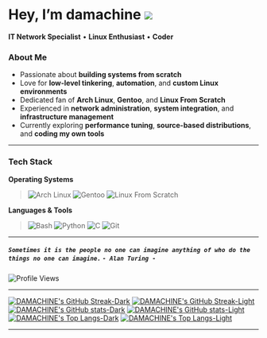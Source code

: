 <div align="left">

# Hey, I’m damachine <img src="https://emojis.slackmojis.com/emojis/images/1531849430/4246/blob-sunglasses.gif?1531849430" style="max-width:4%; display: inline-block;" data-target="animated-image.originalImage">

**IT Network Specialist** • **Linux Enthusiast** • **Coder** 

### About Me
- Passionate about **building systems from scratch**
- Love for **low-level tinkering**, **automation**, and **custom Linux environments**
- Dedicated fan of **Arch Linux**, **Gentoo**, and **Linux From Scratch**
- Experienced in **network administration**, **system integration**, and **infrastructure management**
-  Currently exploring **performance tuning**, **source-based distributions**, and **coding my own tools**

---

### Tech Stack
**Operating Systems**
> ![Arch Linux](https://img.shields.io/badge/-Arch_Linux-1793D1?logo=arch-linux&logoColor=white)
> ![Gentoo](https://img.shields.io/badge/-Gentoo-54487A?logo=gentoo&logoColor=white)
> ![Linux From Scratch](https://img.shields.io/badge/-LFS-2C3E50?logo=linux&logoColor=white)

**Languages & Tools**
> ![Bash](https://img.shields.io/badge/-Bash-4EAA25?logo=gnu-bash&logoColor=white)
> ![Python](https://img.shields.io/badge/-Python-3776AB?logo=python&logoColor=white)
> ![C](https://img.shields.io/badge/-C-00599C?logo=c&logoColor=white)
> ![Git](https://img.shields.io/badge/-Git-F05032?logo=git&logoColor=white)

---

##### **`Sometimes it is the people no one can imagine anything of who do the things no one can imagine.` `- Alan Turing -`**

![Profile Views](https://komarev.com/ghpvc/?username=damachine&color=blue&style=flat-square) 

---

[![DAMACHINE's GitHub Streak-Dark](http://github-readme-streak-stats.herokuapp.com?user=damachine&theme=github-dark&card_width=1024#gh-dark-mode-only)](https://git.io/streak-stats#gh-dark-mode-only)
[![DAMACHINE's GitHub Streak-Light](http://github-readme-streak-stats.herokuapp.com?user=damachine&theme=default&card_width=1024#gh-light-mode-only)](https://git.io/streak-stats#gh-light-mode-only)
[![DAMACHINE's GitHub stats-Dark](https://github-readme-stats.vercel.app/api?username=damachine&show_icons=true&theme=github_dark&card_width=1024#gh-dark-mode-only)](https://github.com/damachine/github-readme-stats#gh-dark-mode-only)
[![DAMACHINE's GitHub stats-Light](https://github-readme-stats.vercel.app/api?username=damachine&show_icons=true&theme=default&card_width=1024#gh-light-mode-only)](https://github.com/damachine/github-readme-stats#gh-light-mode-only)
[![DAMACHINE's Top Langs-Dark](https://github-readme-stats.vercel.app/api/top-langs/?username=damachine&show_icons=true&layout=compact&theme=github_dark&hide_border=false&card_width=1024#gh-dark-mode-only)](https://github.com/damachine/github-readme-stats#gh-dark-mode-only)
[![DAMACHINE's Top Langs-Light](https://github-readme-stats.vercel.app/api/top-langs/?username=damachine&show_icons=true&layout=compact&theme=default&hide_border=false&card_width=1024#gh-dark-mode-only)](https://github.com/damachine/github-readme-stats#gh-light-mode-only) 

---

</div>
